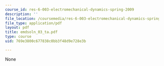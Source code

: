 ```yaml
---
course_id: res-6-003-electromechanical-dynamics-spring-2009
description: ''
file_location: /coursemedia/res-6-003-electromechanical-dynamics-spring-2009/769e3800c677838c0bb3f48d9e728e3b_emdsoln_03_ta.pdf
file_type: application/pdf
layout: pdf
title: emdsoln_03_ta.pdf
type: course
uid: 769e3800c677838c0bb3f48d9e728e3b

---
```

None